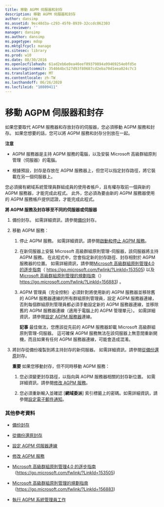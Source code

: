 ```yaml
---
title: 移動 AGPM 伺服器和封存
description: 移動 AGPM 伺服器和封存
author: dansimp
ms.assetid: 9ec48d3a-c293-45f0-8939-32ccdc062303
ms.reviewer: ''
manager: dansimp
ms.author: dansimp
ms.pagetype: mdop
ms.mktglfcycl: manage
ms.sitesec: library
ms.prod: w10
ms.date: 08/30/2016
ms.openlocfilehash: 61ad2eb6e0ea46eef89379894a99469254e0fd5e
ms.sourcegitcommit: 354664bc527d93f80687cd2eba70d1eea024c7c3
ms.translationtype: MT
ms.contentlocale: zh-TW
ms.lasthandoff: 06/26/2020
ms.locfileid: "10809411"
---
```

# 移動 AGPM 伺服器和封存


如果您要取代 AGPM 服務器和存放封存的伺服器，您必須移動 AGPM 服務和封存。 如果您想要的話，您可以將 AGPM 服務和封存分別放在一起。

**注意**  
-   AGPM 服務器是主持 AGPM 服務的電腦，以及安裝 Microsoft 高級群組原則管理（伺服器）的電腦。

-   根據預設，封存是存放在 AGPM 服務器上，但您可以指定封存路徑，將它裝載在另一個伺服器上。

 

您必須擁有網域系統管理員群組成員的使用者帳戶，且有權存取前一個與新的 AGPM 服務器，才能完成此程式。 此外，您必須為要由新的 AGPM 服務器使用的 AGPM 服務帳戶提供認證，才能完成此程式。

**將 AGPM 服務及封存移至不同的伺服器或伺服器**

1.  備份封存。 如需詳細資訊，請參閱[備份](back-up-the-archive-agpm40.md)封存。

2.  移動 AGPM 服務：

    1.  停止 AGPM 服務。 如需詳細資訊，請參閱[啟動和停止 AGPM 服務](start-and-stop-the-agpm-service-agpm40.md)。

    2.  在新伺服器上安裝 Microsoft 高級群組原則管理-伺服器，該伺服器將主持 AGPM 服務。 在此程式中，您會指定新的封存路徑、封存相對於 AGPM 服務器的位置。 如需詳細資訊，請參閱[Microsoft 高級群組原則管理4.0 的逐步指南](https://go.microsoft.com/fwlink/?LinkId=153505)（ https://go.microsoft.com/fwlink/?LinkId=153505) 以及[Microsoft 高級群組原則管理的規劃指南](https://go.microsoft.com/fwlink/?LinkId=156883)（） https://go.microsoft.com/fwlink/?LinkId=156883) 。

    3.  AGPM 管理員（完全控制）必須針對將使用新的 AGPM 服務器並移除舊的 AGPM 服務器連線的所有群組原則管理員，設定 AGPM 服務器連線，否則每個群組原則管理員都必須手動設定新的 AGPM 服務器連線，並移除舊的 AGPM 服務器連線（適用于電腦上的 AGPM 管理單元）。 如需詳細資訊，請參閱[設定 AGPM 服務器](configure-agpm-server-connections-agpm40.md)連線。

        **記事** 最佳做法，您應該從先前的 AGPM 服務器卸載 Microsoft 高級群組原則管理-伺服器。 這可確保 AGPM 服務無法在該伺服器上無意間重新開機，而且如果有任何 AGPM 服務器連線，可能會造成混淆。

         

3.  將封存從備份複製到將主持封存的新伺服器。 如需詳細資訊，請參閱[從備份還原](restore-the-archive-from-a-backup-agpm40.md)封存。

    **重要** 如果您移動封存，但不同時移動 AGPM 服務：

    1.  您必須變更封存路徑，以指向與 AGPM 服務器相關的封存新位置。 如需詳細資訊，請參閱[修改 AGPM 服務](modify-the-agpm-service-agpm40.md)。

    2.  您必須重新輸入並確認 [**網域委派**] 索引標籤上的密碼。如需詳細資訊，請參閱[設定電子郵件通知](configure-e-mail-notification-agpm40.md)。

     

### 其他參考資料

-   [備份封存](back-up-the-archive-agpm40.md)

-   [從備份還原封存](restore-the-archive-from-a-backup-agpm40.md)

-   [設定 AGPM 伺服器連線](configure-agpm-server-connections-agpm40.md)

-   [修改 AGPM 服務](modify-the-agpm-service-agpm40.md)

-   [Microsoft 高級群組原則管理4.0 的逐步指南](https://go.microsoft.com/fwlink/?LinkId=153505)（https://go.microsoft.com/fwlink/?LinkId=153505)

-   [Microsoft 高級群組原則管理的規劃指南](https://go.microsoft.com/fwlink/?LinkId=156883)（https://go.microsoft.com/fwlink/?LinkId=156883)

-   [執行 AGPM 系統管理員工作](performing-agpm-administrator-tasks-agpm40.md)

 

 






